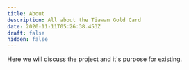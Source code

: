 ```yaml
---
title: About
description: All about the Tiawan Gold Card
date: 2020-11-11T05:26:38.453Z
draft: false
hidden: false
---
```

Here we will discuss the project and it's purpose for existing.